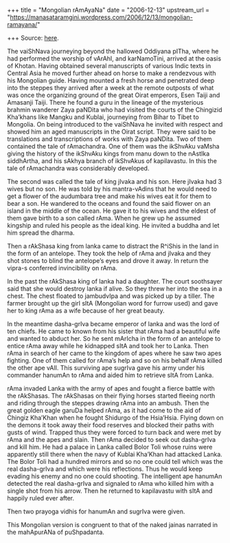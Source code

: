 +++
title = "Mongolian rAmAyaNa"
date = "2006-12-13"
upstream_url = "https://manasataramgini.wordpress.com/2006/12/13/mongolian-ramayana/"

+++
Source: [here](https://manasataramgini.wordpress.com/2006/12/13/mongolian-ramayana/).

The vaiShNava journeying beyond the hallowed Oddiyana pITha, where he
had performed the worship of vArAhI, and karNamoTini, arrived at the
oasis of Khotan. Having obtained several manuscripts of various Indic
texts in Central Asia he moved further ahead on horse to make a
rendezvous with his Mongolian guide. Having mounted a fresh horse and
penetrated deep into the steppes they arrived after a week at the remote
outposts of what was once the organizing ground of the great Oirat
emperors, Esen Taiji and Amasanji Taiji. There he found a guru in the
lineage of the mysterious brahmin wanderer Zaya paNDita who had visited
the courts of the Chingizid Kha’khans like Mangku and Kublai, journeying
from Bihar to Tibet to Mongolia. On being introduced to the vaiShNava he
invited with respect and showed him an aged manuscripts in the Oirat
script. They were said to be translations and transcriptions of works
with Zaya paNDita. Two of them contained the tale of rAmachandra. One of
them was the ikShvAku vaMsha giving the history of the ikShvAku kings
from manu down to the nAstIka siddhArtha, and his sAkhya branch of
ikShvAkus of kapilavastu. In this the tale of rAmachandra was
considerably developed.

The second was called the tale of king jIvaka and his son. Here jIvaka
had 3 wives but no son. He was told by his mantra-vAdins that he would
need to get a flower of the audumbara tree and make his wives eat it for
them to bear a son. He wandered to the oceans and found the said flower
on an island in the middle of the ocean. He gave it to his wives and the
eldest of them gave birth to a son called rAma. When he grew up he
assumed kingship and ruled his people as the ideal king. He invited a
buddha and let him spread the dharma.

Then a rAkShasa king from lanka came to distract the R^iShis in the land
in the form of an antelope. They took the help of rAma and jIvaka and
they shot stones to blind the antelope’s eyes and drove it away. In
return the vipra-s conferred invincibility on rAma.

In the past the rAkShasa king of lanka had a daughter. The court
soothsayer said that she would destroy lanka if alive. So they threw her
into the sea in a chest. The chest floated to jambudvIpa and was picked
up by a tiller. The farmer brought up the girl sItA (Mongolian word for
furrow used) and gave her to king rAma as a wife because of her great
beauty.

In the meantime dasha-grIva became emperor of lanka and was the lord of
ten chiefs. He came to known from his sister that rAma had a beautiful
wife and wanted to abduct her. So he sent mArIcha in the form of an
antelope to entice rAma away while he kidnapped sItA and took her to
Lanka. Then rAma in search of her came to the kingdom of apes where he
saw two apes fighting. One of them called for rAma’s help and so on his
behalf rAma killed the other ape vAlI. This surviving ape sugrIva gave
his army under his commander hanumAn to rAma and aided him to retrieve
sItA from Lanka.

rAma invaded Lanka with the army of apes and fought a fierce battle with
the rAkShasas. The rAkShasas on their flying horses started fleeing
north and riding through the steppes drawing rAma into an ambush. Then
the great golden eagle garuDa helped rAma, as it had come to the aid of
Chingiz Kha’Khan when he fought Shidurgo of the Hsia’Hsia. Flying down
on the demons it took away their food reserves and blocked their paths
with gusts of wind. Trapped thus they were forced to turn back and were
met by rAma and the apes and slain. Then rAma decided to seek out
dasha-grIva and kill him. He had a palace in Lanka called Bolor Toli
whose ruins were apparently still there when the navy of Kublai Kha’Khan
had attacked Lanka. The Bolor Toli had a hundred mirrors and so no one
could tell which was the real dasha-grIva and which were his
reflections. Thus he would keep evading his enemy and no one could
shooting. The intelligent ape hanumAn detected the real dasha-grIva and
signaled to rAma who killed him with a single shot from his arrow. Then
he returned to kapilavastu with sItA and happily ruled ever after.

Then two prayoga vidhis for hanumAn and sugrIva were given.

This Mongolian version is congruent to that of the naked jainas narrated
in the mahApurANa of puShpadanta.

